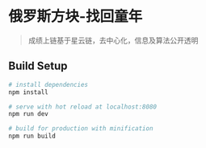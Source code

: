 
# 俄罗斯方块-找回童年

> 成绩上链基于星云链，去中心化，信息及算法公开透明

## Build Setup

``` bash
# install dependencies
npm install

# serve with hot reload at localhost:8080
npm run dev

# build for production with minification
npm run build
